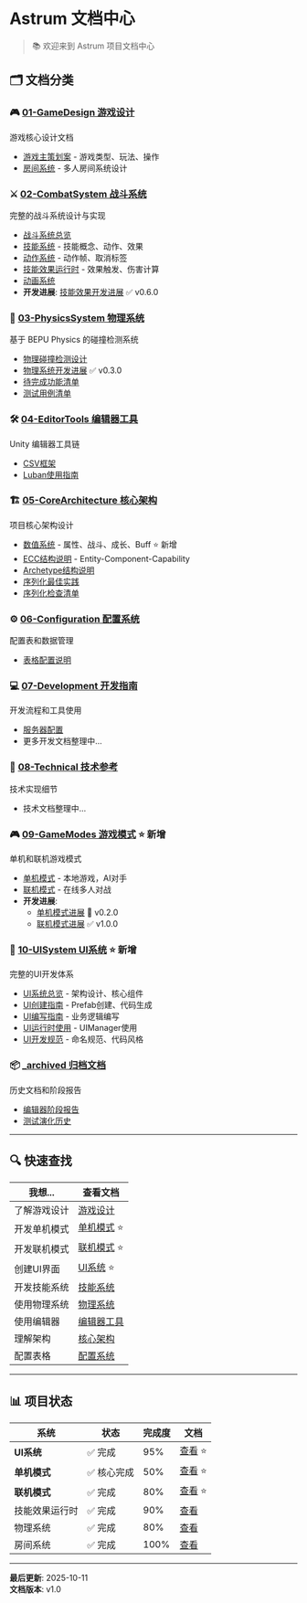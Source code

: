 # Astrum 文档中心

> 📚 欢迎来到 Astrum 项目文档中心

## 🗂️ 文档分类

### 🎮 [01-GameDesign 游戏设计](01-GameDesign%20游戏设计/)
游戏核心设计文档
- [游戏主策划案](01-GameDesign%20游戏设计/Game-Design%20游戏主策划案.md) - 游戏类型、玩法、操作
- [房间系统](01-GameDesign%20游戏设计/Room-System%20房间系统.md) - 多人房间系统设计

### ⚔️ [02-CombatSystem 战斗系统](02-CombatSystem%20战斗系统/)
完整的战斗系统设计与实现
- [战斗系统总览](02-CombatSystem%20战斗系统/Combat-System%20战斗系统总览.md)
- [技能系统](02-CombatSystem%20战斗系统/Skill-System%20技能系统.md) - 技能概念、动作、效果
- [动作系统](02-CombatSystem%20战斗系统/Action-System%20动作系统.md) - 动作帧、取消标签
- [技能效果运行时](02-CombatSystem%20战斗系统/Skill-Effect-Runtime%20技能效果运行时.md) - 效果触发、伤害计算
- [动画系统](02-CombatSystem%20战斗系统/Animation-System%20动画系统.md)
- **开发进展**: [技能效果开发进展](_status%20开发进展/Skill-Effect-Progress%20技能效果开发进展.md) ✅ v0.6.0

### 🎯 [03-PhysicsSystem 物理系统](03-PhysicsSystem%20物理系统/)
基于 BEPU Physics 的碰撞检测系统
- [物理碰撞检测设计](03-PhysicsSystem%20物理系统/Physics-Design%20物理碰撞检测设计.md)
- [物理系统开发进展](03-PhysicsSystem%20物理系统/Physics-Progress%20物理系统开发进展.md) ✅ v0.3.0
- [待完成功能清单](03-PhysicsSystem%20物理系统/Todo-List%20待完成功能清单.md)
- [测试用例清单](03-PhysicsSystem%20物理系统/Test-Cases%20测试用例清单.md)

### 🛠️ [04-EditorTools 编辑器工具](04-EditorTools%20编辑器工具/)
Unity 编辑器工具链
- [CSV框架](04-EditorTools%20编辑器工具/CSV-Framework%20CSV框架.md)
- [Luban使用指南](04-EditorTools%20编辑器工具/Luban-Guide%20Luban使用指南.md)

### 🏗️ [05-CoreArchitecture 核心架构](05-CoreArchitecture%20核心架构/)
项目核心架构设计
- [数值系统](05-CoreArchitecture%20核心架构/Stats-System%20数值系统.md) - 属性、战斗、成长、Buff ⭐ 新增
- [ECC结构说明](05-CoreArchitecture%20核心架构/ECC-System%20ECC结构说明.md) - Entity-Component-Capability
- [Archetype结构说明](05-CoreArchitecture%20核心架构/Archetype-System%20Archetype结构说明.md)
- [序列化最佳实践](05-CoreArchitecture%20核心架构/Serialization-Best-Practices%20序列化最佳实践.md)
- [序列化检查清单](05-CoreArchitecture%20核心架构/Serialization-Checklist%20序列化检查清单.md)

### ⚙️ [06-Configuration 配置系统](06-Configuration%20配置系统/)
配置表和数据管理
- [表格配置说明](06-Configuration%20配置系统/Table-Config%20表格配置说明.md)

### 💻 [07-Development 开发指南](07-Development%20开发指南/)
开发流程和工具使用
- [服务器配置](07-Development%20开发指南/Server-Setup%20服务器配置.md)
- 更多开发文档整理中...

### 🔧 [08-Technical 技术参考](08-Technical%20技术参考/)
技术实现细节
- 技术文档整理中...

### 🎮 [09-GameModes 游戏模式](09-GameModes%20游戏模式/) ⭐ 新增
单机和联机游戏模式
- [单机模式](09-GameModes%20游戏模式/Single-Player%20单机模式.md) - 本地游戏，AI对手
- [联机模式](09-GameModes%20游戏模式/Network-Multiplayer%20联机模式.md) - 在线多人对战
- **开发进展**: 
  - [单机模式进展](_status%20开发进展/Single-Player-Progress%20单机模式开发进展.md) 🚧 v0.2.0
  - [联机模式进展](_status%20开发进展/Network-Multiplayer-Progress%20联机模式开发进展.md) ✅ v1.0.0

### 🎨 [10-UISystem UI系统](10-UISystem%20UI系统/) ⭐ 新增
完整的UI开发体系
- [UI系统总览](10-UISystem%20UI系统/UI-System-Overview%20UI系统总览.md) - 架构设计、核心组件
- [UI创建指南](10-UISystem%20UI系统/UI-Creation-Guide%20UI创建指南.md) - Prefab创建、代码生成
- [UI编写指南](10-UISystem%20UI系统/UI-Development-Guide%20UI编写指南.md) - 业务逻辑编写
- [UI运行时使用](10-UISystem%20UI系统/UI-Runtime-Usage%20UI运行时使用.md) - UIManager使用
- [UI开发规范](10-UISystem%20UI系统/UI-Conventions%20UI开发规范.md) - 命名规范、代码风格

### 📦 [_archived 归档文档](_archived%20归档文档/)
历史文档和阶段报告
- [编辑器阶段报告](_archived%20归档文档/Editor-Phase-Reports%20编辑器阶段报告/)
- [测试演化历史](_archived%20归档文档/Test-Evolution%20测试演化历史/)

---

## 🔍 快速查找

| 我想... | 查看文档 |
|---------|---------|
| 了解游戏设计 | [游戏设计](01-GameDesign%20游戏设计/) |
| 开发单机模式 | [单机模式](09-GameModes%20游戏模式/Single-Player%20单机模式.md) ⭐ |
| 开发联机模式 | [联机模式](09-GameModes%20游戏模式/Network-Multiplayer%20联机模式.md) ⭐ |
| 创建UI界面 | [UI系统](10-UISystem%20UI系统/) ⭐ |
| 开发技能系统 | [技能系统](02-CombatSystem%20战斗系统/Skill-System%20技能系统.md) |
| 使用物理系统 | [物理系统](03-PhysicsSystem%20物理系统/) |
| 使用编辑器 | [编辑器工具](04-EditorTools%20编辑器工具/) |
| 理解架构 | [核心架构](05-CoreArchitecture%20核心架构/) |
| 配置表格 | [配置系统](06-Configuration%20配置系统/) |

---

## 📊 项目状态

| 系统 | 状态 | 完成度 | 文档 |
|------|------|--------|------|
| **UI系统** | ✅ 完成 | 95% | [查看](10-UISystem%20UI系统/) ⭐ |
| **单机模式** | ✅ 核心完成 | 50% | [查看](09-GameModes%20游戏模式/_status%20开发进展/Single-Player-Progress%20单机模式开发进展.md) ⭐ |
| **联机模式** | ✅ 完成 | 80% | [查看](09-GameModes%20游戏模式/_status%20开发进展/Network-Multiplayer-Progress%20联机模式开发进展.md) ⭐ |
| 技能效果运行时 | ✅ 完成 | 90% | [查看](02-CombatSystem%20战斗系统/_status%20开发进展/Skill-Effect-Progress%20技能效果开发进展.md) |
| 物理系统 | ✅ 完成 | 80% | [查看](03-PhysicsSystem%20物理系统/Physics-Progress%20物理系统开发进展.md) |
| 房间系统 | ✅ 完成 | 100% | [查看](01-GameDesign%20游戏设计/Room-System%20房间系统.md) |

---

**最后更新**: 2025-10-11  
**文档版本**: v1.0

